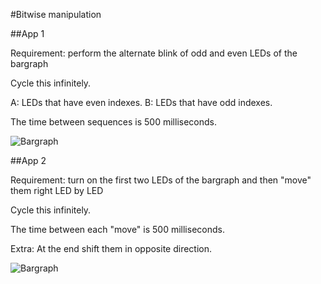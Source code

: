 #Bitwise manipulation

##App 1

Requirement: perform the alternate blink of odd and even LEDs of the bargraph

Cycle this infinitely.

A: LEDs that have even indexes.
B: LEDs that have odd indexes.

The time between sequences is 500 milliseconds.

![Bargraph](../docs/bargraph1.png)

##App 2

Requirement: turn on the first two LEDs of the bargraph and then "move" them right LED by LED

Cycle this infinitely.

The time between each "move" is 500 milliseconds.

Extra: At the end shift them in opposite direction.

![Bargraph](../docs/bargraph2.png)
